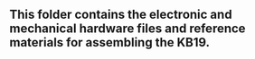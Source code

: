 ## This folder contains the electronic and mechanical hardware files and reference materials for assembling the KB19.

